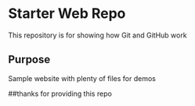 # Starter Web Repo

This repository is for showing how Git and GitHub work

## Purpose

Sample website with plenty of files for demos

##thanks for providing this repo